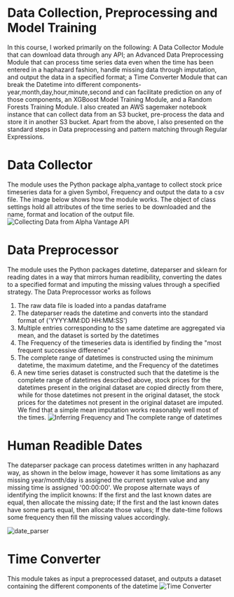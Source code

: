 # Data Collection, Preprocessing and Model Training
In this course, I worked primarily on the following: A Data Collector Module that can download data through any API; an Advanced Data Preprocessing Module that can process time series data even when the time has been entered in a haphazard fashion, handle missing data through imputation, and output the data in a specified format; a Time Converter Module that can break the Datetime into different components- year,month,day,hour,minute,second and can facilitate prediction on any of those components, an XGBoost Model Training Module, and a Random Forests Training Module. I also created an AWS sagemaker notebook instance that can collect data from an S3 bucket, pre-process the data and store it in another S3 bucket. Apart from the above, I also presented on the standard steps in Data preprocessing and pattern matching through Regular Expressions.
# Data Collector
The module uses the Python package alpha_vantage to collect stock price timeseries data for a given Symbol, Frequency and output the data to a csv file. The image below shows how the module works. The object of class settings hold all attributes of the time series to be downloaded and the name, format and location of the output file. 
![Collecting Data from Alpha Vantage API](https://github.com/simrita/Simrita-STAT--359/blob/master/Data_Collector.png)
# Data Preprocessor
The module uses the Python packages datetime, dateparser and sklearn for reading dates in a way that mirrors human readibility, converting the dates to a specified format and imputing the missing values through a specified strategy. The Data Preprocessor works as follows
1. The raw data file is loaded into a pandas dataframe
2. The dateparser reads the datetime and converts into the standard format of ('YYYY:MM:DD HH:MM:SS')
3. Multiple entries corresponding to the same datetime are aggregated via mean, and the dataset is sorted by the datetimes
4. The Frequency of the timeseries data is identified by finding the "most frequent successive difference"
5. The complete range of datetimes is constructed using the minimum datetime, the maximum datetime, and the Frequency of the datetimes
6. A new time series dataset is constructed such that the datetime is the complete range of datetimes described above, stock prices for the datetimes present in the original dataset are copied directly from there, while for those datetimes not present in the original dataset, the stock prices for the datetimes not present in the original dataset are imputed. We find that a simple mean imputation works reasonably well most of the times. 
![Inferring Frequency and The complete range of datetimes](https://github.com/simrita/Simrita-STAT--359/blob/master/inferring_frequency.png)
# Human Readible Dates
The dateparser package can process datetimes written in any haphazard way, as shown in the below image, however it has some limitations as any missing year/month/day is assigned the current system value and any missing time is assigned '00:00:00'. We propose alternate ways of identifying the implicit knowns: If the first and the last  known dates are equal, then allocate the missing date; If the first and the last known dates have some parts equal, then allocate those values; If the date-time follows some frequency then fill the missing values accordingly. 

![date_parser](https://github.com/simrita/Simrita-STAT--359/blob/master/date_parser.png)
# Time Converter
This module takes as input a preprocessed dataset, and outputs a dataset containing the different components of the datetime 
![Time Converter](https://github.com/simrita/Simrita-STAT--359/blob/master/time_converter.png)
